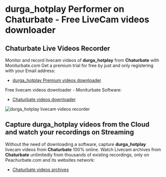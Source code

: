 # durga_hotplay Performer on Chaturbate - Free LiveCam videos downloader

## Chaturbate Live Videos Recorder

Monitor and record livecam videos of **durga_hotplay** from **Chaturbate** with Moniturbate.com
Get a premium trial for free by just and only registering with your Email address:
* [durga_hotplay Premium videos downloader](https://moniturbate.com/request-demo-licence-key.html)

Free livecam videos downloader - Moniturbate Software:
* [Chaturbate videos downloader](https://moniturbate.com/moniturbate-download-software.html)

![durga_hotplay livecam videos recorder](https://peachurnet.com/templates/moniturbate-software.png)


## Capture durga_hotplay videos from the Cloud and watch your recordings on Streaming

Without the need of downloading a software, capture **durga_hotplay** livecam videos from **Chaturbate** 100% online.
Watch Livecam archives from **Chaturbate** unlimitedly from thousands of existing recordings, only on Peachurbate.com and its websites network:
* [Chaturbate videos archives](https://peachurnet.com/)